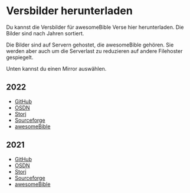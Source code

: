 # Versbilder herunterladen
Du kannst die Versbilder für awesomeBible Verse hier herunterladen. Die Bilder sind nach Jahren sortiert.

Die Bilder sind auf Servern gehostet, die awesomeBible gehören. Sie werden aber auch um die Serverlast zu reduzieren auf andere Filehoster gespiegelt.

Unten kannst du einen Mirror auswählen.
## 2022
- [GitHub](https://github.com/awesomebible/verse/releases/download/img-2022/2022.zip)
- [OSDN](https://osdn.net/projects/awesomebible-verse/downloads/76604/2022.zip/)
- [Storj](https://link.storjshare.io/jx2rl3xqy6wojwxicnnryqbp7jjq/verse%2F2022.zip?download=1)
- [Sourceforge](https://sourceforge.net/projects/awesomebible-verse/files/2022.zip/download)
- [awesomeBible](https://verse.awesomebible.de/releases/2022.zip)

## 2021
- [GitHub](https://github.com/awesomebible/verse/releases/download/img-2021/2021.zip)
- [OSDN](https://osdn.net/projects/awesomebible-verse/downloads/76603/2021.zip/)
- [Storj](https://link.storjshare.io/s/jwyqnsc4c6u7jr75eerwm7iqpprq/verse/2021.zip?download=1)
- [Sourceforge](https://sourceforge.net/projects/awesomebible-verse/files/2021.zip/download)
- [awesomeBible](https://verse.awesomebible.de/releases/2021.zip)